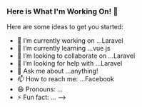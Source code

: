 ### Here is What I'm Working On! 👋



Here are some ideas to get you started:

- 🔭 I’m currently working on ...Laravel
- 🌱 I’m currently learning ...vue js
- 👯 I’m looking to collaborate on ...Laravel
- 🤔 I’m looking for help with ...Laravel
- 💬 Ask me about ...anything!
- 📫 How to reach me: ...Facebook
- 😄 Pronouns: ...
- ⚡ Fun fact: ...
-->
